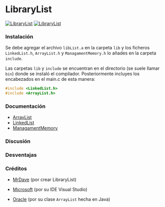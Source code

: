 # LibraryList
[![LibraryList](https://img.shields.io/badge/C-LibraryList-blue)](https://github.com/MrDave1999/LibraryList)
[![LibraryList](https://img.shields.io/badge/LibraryList-v1.0-blue)](https://github.com/MrDave1999/LibraryList)

### Instalación

Se debe agregar el archivo `libList.a` en la carpeta `lib` y los ficheros `LinkedList.h`, `ArrayList.h` y `ManagamentMemory.h` lo añades en la carpeta `include`.

Las carpetas `lib` y `include` se encuentran en el directorio (se suele llamar `bin`) donde se instaló el compilador. Posteriormente incluyes los encabezados en el main.c de esta manera:
```C
#include <LinkedList.h>
#include <ArrayList.h>
```

### Documentación

- [ArrayList](https://github.com/MrDave1999/LibraryList/wiki/Documentaci%C3%B3n-ArrayList)
- [LinkedList](https://github.com/MrDave1999/LibraryList/wiki/Documentaci%C3%B3n-LinkedList)
- [ManagamentMemory](https://github.com/MrDave1999/LibraryList/wiki/Documentaci%C3%B3n-ManagementMemory)

### Discusión 


### Desventajas


### Créditos

- [MrDave](https://github.com/MrDave1999) (por crear LibraryList)

- [Microsoft](https://github.com/microsoft) (por su IDE Visual Studio)

- [Oracle](https://github.com/oracle) (por su clase `ArrayList` hecha en Java)
  
